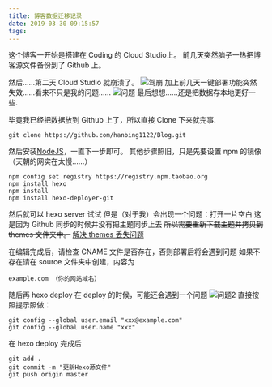 ```yaml
---
title: 博客数据迁移记录
date: 2019-03-30 09:15:57
tags:
---
```


这个博客一开始是搭建在 Coding 的 Cloud Studio上。
前几天突然脑子一热把博客源文件备份到了 Github 上。

然后……第二天 Cloud Studio 就崩溃了。
![驾崩](https://dn-coding-net-tweet.codehub.cn/photo/2019/dc08cc20-8277-4fd3-bf34-aa14a629ada3.png)
加上前几天一键部署功能突然失效……看来不只是我的问题……
![问题](https://ww1.sinaimg.cn/large/007i4MEmly1g1kk6k7o3kj31070jx40r.jpg)
最后想想……还是把数据存本地更好一些.

毕竟我已经把数据放到 Github 上了，所以直接 Clone 下来就完事.
```
git clone https://github.com/hanbing1122/Blog.git
```
然后安装[NodeJS](https://nodejs.org/zh-cn/download/)，一直下一步即可。
其他步骤照旧，只是先要设置 npm 的镜像（天朝的网实在太慢……）
```
npm config set registry https://registry.npm.taobao.org
npm install hexo
npm install
npm install hexo-deployer-git
```
然后就可以 hexo server 试试
但是（对于我）会出现一个问题：打开一片空白
这是因为 Github 同步的时候并没有把主题同步上去
~~所以需要重新下载主题并拷贝到 themes 文件夹中。~~
[解决 themes 丢失问题](http://w4lle.com/2016/06/06/Hexo-themes/index.html)

在编辑完成后，请检查 CNAME 文件是否存在，否则部署后将会遇到问题
如果不存在请在 source 文件夹中创建，内容为
```
example.com （你的网站域名）
```

随后再 hexo deploy
在 deploy 的时候，可能还会遇到一个问题
![问题2](https://ww1.sinaimg.cn/large/007i4MEmly1g1kkmc2liuj30kn0chq3j.jpg)
直接按照提示照做：
```
git config --global user.email "xxx@example.com"
git config --global user.name "xxx"
```

在 hexo deploy 完成后
```
git add .
git commit -m "更新Hexo源文件"
git push origin master
```